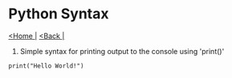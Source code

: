 # Python Syntax

[<Home |](../../../../README.md) [<Back |](../../../python.md)


1. Simple syntax for printing output to the console using 'print()'
```
print("Hello World!")
```

